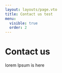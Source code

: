 ```yaml
---
layout: layouts/page.vto
title: Contact us test
menu:
  visible: true
  order: 2
---
```

# Contact us

lorem Ipsum is here
